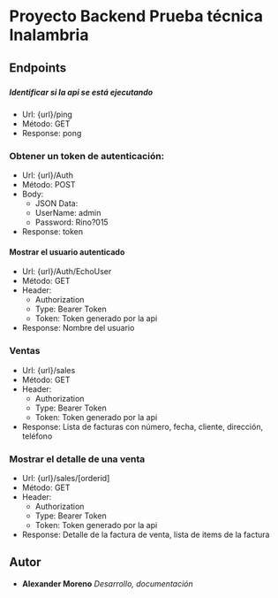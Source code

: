 # Proyecto Backend Prueba técnica Inalambria
## Endpoints
###
##### Identificar si la api se está ejecutando
* Url: {url}/ping
* Método: GET
* Response: pong

### Obtener un token de autenticación:
* Url: {url}/Auth
* Método: POST
* Body:
  * JSON Data:
   * UserName: admin
   * Password: Rino?015
* Response: token

#### Mostrar el usuario autenticado
* Url: {url}/Auth/EchoUser
* Método: GET
* Header: 
  * Authorization
   * Type: Bearer Token
   * Token: Token generado por la api
* Response: Nombre del usuario


### Ventas
* Url: {url}/sales
* Método: GET
* Header: 
  * Authorization
   * Type: Bearer Token
   * Token: Token generado por la api
* Response: Lista de facturas con número, fecha, cliente, dirección, teléfono


### Mostrar el detalle de una venta
* Url: {url}/sales/[orderid]
* Método: GET
* Header: 
  * Authorization
   * Type: Bearer Token
   * Token: Token generado por la api
* Response: Detalle de la factura de venta, lista de items de la factura

## Autor

* **Alexander Moreno** _Desarrollo, documentación_
